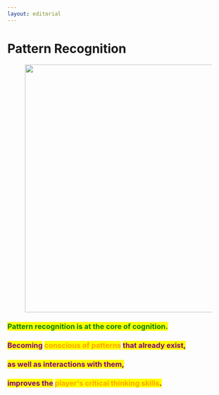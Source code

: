 ```yaml
---
layout: editorial
---
```


# Pattern Recognition

<figure><img src="../../../../../.gitbook/assets/pexels-btgl-♡-18803650.jpg" alt="" width="563"><figcaption></figcaption></figure>

### <mark style="color:green;">Pattern recognition is at the core of cognition.</mark>

### <mark style="color:purple;">Becoming</mark> <mark style="color:orange;">conscious of patterns</mark> <mark style="color:purple;">that already exist,</mark>&#x20;

### <mark style="color:purple;">as well as interactions with them,</mark>

### <mark style="color:purple;">improves the</mark> <mark style="color:orange;">player's critical thinking skills</mark><mark style="color:purple;">.</mark>
